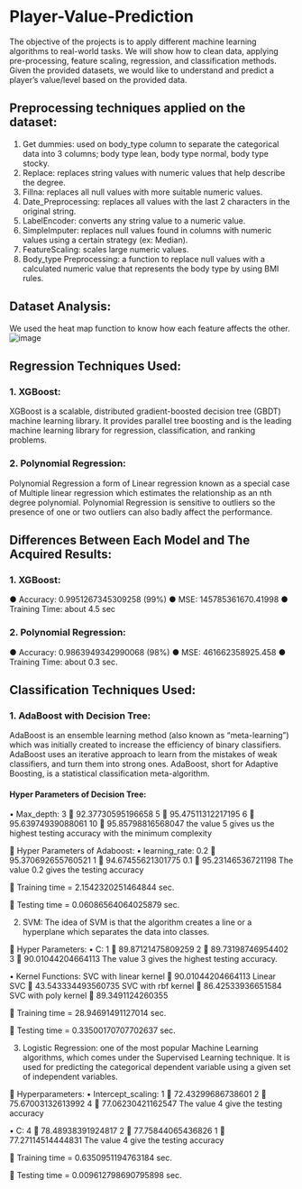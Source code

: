 # Player-Value-Prediction
The objective of the projects is to apply different machine learning algorithms to real-world tasks. We will show how to clean data, applying pre-processing, feature scaling, regression, and classification methods. Given the provided datasets, we would like to understand and predict a player’s value/level based on the provided data.
## Preprocessing techniques applied on the dataset: 
1.	Get dummies: used on body_type column to separate the categorical data into 3 columns; body type lean, body type normal, body type stocky.
2.	Replace: replaces string values with numeric values that help describe the degree.
3.	Fillna: replaces all null values with more suitable numeric values.
4.	Date_Preprocessing: replaces all values with the last 2 characters in the original string.
5.	LabelEncoder: converts any string value to a numeric value.
6.	SimpleImputer: replaces null values found in columns with numeric values using a certain strategy (ex: Median). 
7.	FeatureScaling: scales large numeric values.
8.	Body_type Preprocessing: a function to replace null values with a calculated numeric value that represents the body type by using BMI rules.

## Dataset Analysis: 
We used the heat map function to know how each feature affects the other.
![image](https://user-images.githubusercontent.com/76558250/224090818-b25dc0d9-84d7-4ae9-a3e1-480580bc0e5a.png)

## Regression Techniques Used:
### 1.	XGBoost: 
XGBoost is a scalable, distributed gradient-boosted decision tree (GBDT) machine learning library. It provides parallel tree boosting and is the leading machine learning library for regression, classification, and ranking problems.

### 2.	Polynomial Regression: 
Polynomial Regression a form of Linear regression known as a special case of Multiple linear regression which estimates the relationship as an nth degree polynomial. Polynomial Regression is sensitive to outliers so the presence of one or two outliers can also badly affect the performance.

## Differences Between Each Model and The Acquired Results:
### 1.	XGBoost:
●	Accuracy: 0.9951267345309258 (99%)
●	MSE: 145785361670.41998
●	Training Time: about 4.5  sec
### 2.	Polynomial Regression:
●	Accuracy: 0.9863949342990068 (98%)
●	MSE: 461662358925.458
●	Training Time: about 0.3 sec.

## Classification Techniques Used:
### 1.	AdaBoost with Decision Tree: 
AdaBoost is an ensemble learning method (also known as “meta-learning”) which was initially created to increase the efficiency of binary classifiers. AdaBoost uses an iterative approach to learn from the mistakes of weak classifiers, and turn them into strong ones.
AdaBoost, short for Adaptive Boosting, is a statistical classification meta-algorithm.
#### Hyper Parameters of Decision Tree:
•	Max_depth: 3  92.37730595196658
                       5  95.47511312217195
                       6  95.63974939088061 
                      10  95.85798816568047
the value 5 gives us the highest testing accuracy with the minimum complexity

	Hyper Parameters of Adaboost: 
•	learning_rate: 0.2  95.370692655760521
1	  94.67455621301775
0.1	 95.23146536721198
            The value 0.2 gives the testing accuracy

	Training time  =  2.1542320251464844  sec.

	Testing time  =  0.06086564064025879  sec.

2.	SVM: The idea of SVM is that the algorithm creates a line or a hyperplane which separates the data into classes.

	Hyper Parameters:
•	C: 1   89.87121475809259
2   89.73198746954402
3   90.01044204664113
               The value 3 gives the highest testing accuracy.

•	Kernel Functions:  SVC with linear kernel  90.01044204664113
                                              Linear SVC  43.543334493560735
                                              SVC with rbf kernel  86.42533936651584
                                              SVC with poly kernel  89.3491124260355

	Training time  =  28.94691491127014  sec.

	Testing time  =  0.33500170707702637  sec.


3.	Logistic Regression: one of the most popular Machine Learning algorithms, which comes under the Supervised Learning technique. It is used for predicting the categorical dependent variable using a given set of independent variables.

	Hyperparameters:
•	Intercept_scaling: 1  72.43299686738601
                                2  75.67003132613992
                                4  77.06230421162547
The value 4 give the testing accuracy

•	C: 4  78.48938391924817
     2  77.75844065436826
     1  77.27114514444831
The value 4 give the testing accuracy


	Training time  =  0.6350951194763184  sec. 

	Testing time  =  0.009612798690795898  sec.

